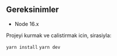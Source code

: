 ## Gereksinimler

- Node 16.x

Projeyi kurmak ve calistirmak icin, sirasiyla:

```yarn install```
```yarn dev```
